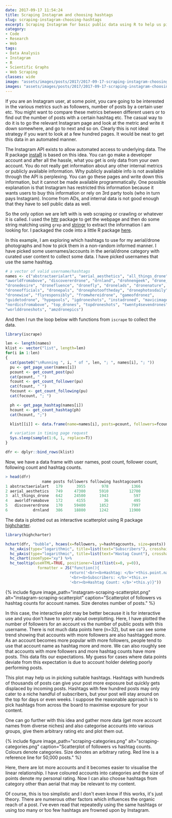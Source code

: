 ```yaml
---
date: 2017-09-17 11:54:24
title: Scraping Instagram and choosing hashtags
slug: scraping-instagram-choosing-hashtags
excerpt: Scraping Instagram for basic public data using R to help us pick "optimal" hastags.
category:
- Code
- Research
- Web
tags:
- Data Analysis
- Instagram
- R
- Scientific Graphs
- Web Scraping
classes: wide
image: "assets/images/posts/2017/2017-09-17-scraping-instagram-choosing-hashtags/featured.jpg"
images: "assets/images/posts/2017/2017-09-17-scraping-instagram-choosing-hashtags/"
---
```


If you are an Instagram user, at some point, you care going to be interested in the various metrics such as followers, number of posts by a certain user etc. You might want to compare these metrics between different users or to find out the number of posts with a certain hashtag etc. The casual way to do it is to go the relevant Instagram page and look at the metric and write it down somewhere, and go to next and so on. Clearly this is not ideal strategy if you want to look at a few hundred pages. It would be neat to get this data in an automated manner.

<!-- more -->

The Instagram API exists to allow automated access to underlying data. The R package [instaR](https://cran.r-project.org/web/packages/instaR/index.html) is based on this idea. You can go make a developer account and after all the hassle, what you get is only data from your own account. You do not really get information about any other internal metrics or publicly available information. Why publicly available info is not available through the API is perplexing. You can go these pages and write down this information, but it cannot be made available programmatically. One possible explanation is that Instagram has restricted this information because it wants users to buy this information or rely on 3rd party tools (who in turn pays Instagram). Income from ADs, and internal data is not good enough that they have to sell public data as well.

So the only option we are left with is web scraping or crawling or whatever it is called. I used the [httr](https://cran.r-project.org/web/packages/httr/index.html) package to get the webpage and then do some string matching using `grep` and [stringr](https://cran.r-project.org/web/packages/stringr/index.html) to extract the information I am looking for. I packaged the code into a little R package [here](https://github.com/royfrancis/iscrape).

In this example, I am exploring which hashtags to use for my aerial/drone photographs and how to pick them in a non-random informed manner. I have picked some usernames/accounts in the aerial/drone category with curated user content to collect some data. I have picked usernames that use the same hashtag.

```r
# a vector of valid username/hashtags
names <- c("abstractaerialart", "aerial_aesthetics", "all_things_drone", 
"aworldfromabove", "discovererdrone", "drnland", "drohnengeek", "drone_feed", 
"dronedesire", "dronefluence", "dronefly", "dronelads", "dronenature", 
"droneofficials", "dronepals", "dronephotooftheday", "dronephotosdaily", 
"dronewise", "flyresponsibly", "fromwhereidrone", "gameofdronez", 
"guidetodrone", "hypepools", "igdroneshots", "instadroned", "mavicimages", 
"nordicsfromabove", "top_drones", "topdroneshots", "twenty4sevendrones", 
"worlddroneshots", "amzdronepics")
```

And then I run the loop below with functions from `iscrape` to collect the data.

```r
library(iscrape)

len <- length(names)
klist <- vector("list", length=len)
for(i in 1:len)
{
  cat(paste0("\nRunning ", i, " of ", len, "; ", names[i], "; "))
  pu <- get_page_user(names[i])
  pcount <- get_count_post(pu)
  cat(pcount, " ")
  fcount <- get_count_follower(pu)
  cat(fcount, " ")
  focount <- get_count_following(pu)
  cat(focount, "; ")

  ph <- get_page_hashtag(names[i])
  hcount <- get_count_hashtag(ph)
  cat(hcount, ";")

  klist[[i]] <- data.frame(name=names[i], posts=pcount, followers=fcount, following=focount,hashtagcounts=hcount, stringsAsFactors=F)

  # variation in timing page request
  Sys.sleep(sample(1:6, 1, replace=T))
}

dfr <- dplyr::bind_rows(klist)
```

Now, we have a data frame with user names, post count, follower count, following count and hashtag counts.

```r
> head(dfr)
                name posts followers following hashtagcounts
1 abstractaerialart   179      3955       978          1366
2 aerial_aesthetics   749     47300      5910         12700
3  all_things_drone   642     24500      1943           597
4   aworldfromabove   172      4155        36           495
5   discovererdrone   170     59400      1852          7997
6           drnland   386     18800      1242         11900
```

The data is plotted out as interactive scatterplot using R package [highcharter](https://github.com/jbkunst/highcharter).

```r
library(highcharter)

hchart(dfr, "bubble", hcaes(x=followers, y=hashtagcounts, size=posts)) %>%
  hc_xAxis(type="logarithmic", title=list(text="Subscribers"), crosshair=TRUE) %>%
  hc_yAxis(type="logarithmic", title=list(text="Hastag Count"), crosshair=TRUE) %>%
  hc_chart(zoomType="xy") %>%
  hc_tooltip(useHTML=TRUE, positioner=list(list(x=0, y=0)), 
              formatter = JS("function(){
                            return('<br><b>Hashtag: </b>'+this.point.name+
                            '<br><b>Subscribers: </b>'+this.x+
                            '<br><b>Hashtag Count: </b>'+this.y)}"))
```

{%
  include figure
  image_path="instagram-scraping-scatterplot.png"
  alt="instagram-scraping-scatterplot"
  caption="Scatterplot of followers vs hashtag counts for account names. Size denotes number of posts."
%}

In this case, the interactive plot may be better because it is for interactive use and you don't have to worry about overplotting. Here, I have plotted the number of followers for an account vs the number of public posts with this username. There is not much data points here (n=32), but we can see some trend showing that accounts with more followers are also hashtagged more. As an account becomes more popular with more followers, people tend to use that account name as hashtag more and more. We can also roughly see that accounts with more followers and more hashtag counts have more posts. This data fits our expectations. My guess for cases where data points deviate from this expectation is due to account holder deleting poorly performing posts.

This plot may help us in picking suitable hashtags. Hashtags with hundreds of thousands of posts can give your post more exposure but quickly gets displaced by incoming posts. Hashtags with few hundred posts may only cater to a niche handful of subscribers, but your post will stay around on the top for days or even weeks. I suppose the reasonable approach is to pick hashtags from across the board to maximise exposure for your content.

One can go further with this idea and gather more data (get more account names from diverse niches) and also categorise accounts into various groups, give them arbitrary rating etc and plot them out.

{%
  include figure
  image_path="scraping-categories.png"
  alt="scraping-categories.png"
  caption="Scatterplot of followers vs hashtag counts. Colours denote categories. Size denotes an arbitrary rating. Red line is a reference line for 50,000 posts."
%}

Here, there are lot more accounts and it becomes easier to visualise the linear relationship. I have coloured accounts into categories and the size of points denote my personal rating. Now I can also choose hashtags from category other than aerial that may be relevant to my content.

Of course, this is too simplistic and I don't even know if this works, it's just theory. There are numerous other factors which influences the organic reach of a post. I've even read that repeatedly using the same hashtags or using too many or too few hashtags are frowned upon by Instagram.
